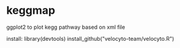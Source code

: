 # keggmap
ggplot2 to plot kegg pathway based on xml file






install:
library(devtools)
install_github("velocyto-team/velocyto.R")
